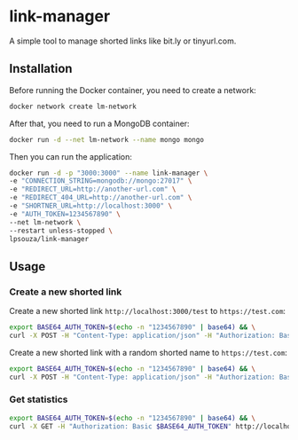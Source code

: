 # link-manager

A simple tool to manage shorted links like bit.ly or tinyurl.com.

## Installation

Before running the Docker container, you need to create a network:

```bash
docker network create lm-network
```

After that, you need to run a MongoDB container:

```bash
docker run -d --net lm-network --name mongo mongo
```

Then you can run the application:

```bash
docker run -d -p "3000:3000" --name link-manager \
-e "CONNECTION_STRING=mongodb://mongo:27017" \
-e "REDIRECT_URL=http://another-url.com" \
-e "REDIRECT_404_URL=http://another-url.com" \
-e "SHORTNER_URL=http://localhost:3000" \
-e "AUTH_TOKEN=1234567890" \
--net lm-network \
--restart unless-stopped \
lpsouza/link-manager
```

## Usage

### Create a new shorted link

Create a new shorted link `http://localhost:3000/test` to `https://test.com`:

```bash
export BASE64_AUTH_TOKEN=$(echo -n "1234567890" | base64) && \
curl -X POST -H "Content-Type: application/json" -H "Authorization: Basic $BASE64_AUTH_TOKEN" -d '{"name": "test", "url": "https://test.com"}' http://localhost:3000/alias
```

Create a new shorted link with a random shorted name to `https://test.com`:

```bash
export BASE64_AUTH_TOKEN=$(echo -n "1234567890" | base64) && \
curl -X POST -H "Content-Type: application/json" -H "Authorization: Basic $BASE64_AUTH_TOKEN" -d '{"url": "https://test.com"}' http://localhost:3000/alias
```

### Get statistics

```bash
export BASE64_AUTH_TOKEN=$(echo -n "1234567890" | base64) && \
curl -X GET -H "Authorization: Basic $BASE64_AUTH_TOKEN" http://localhost:3000/status
```
